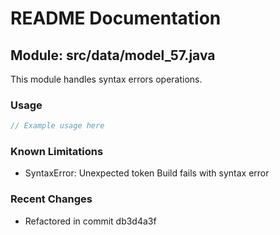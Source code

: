 # README Documentation

## Module: src/data/model_57.java

This module handles syntax errors operations.

### Usage

```javascript
// Example usage here
```

### Known Limitations

- SyntaxError: Unexpected token Build fails with syntax error

### Recent Changes

- Refactored in commit db3d4a3f
